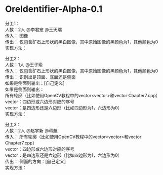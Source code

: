 # OreIdentifier-Alpha-0.1

分工1：  
人数：2人 @李君宠 @王天瑞  
传入：	图像  
传出：	仅包含矿石上形状的黑白图像，其中原始图像的黑颜色为1，其他颜色为0  
实现方法：  

分工2：  
人数：1人 @王子瑜  
传入：	仅包含矿石上形状的黑白图像，其中原始图像的黑颜色为1，其他颜色为0  
传出：	识别出是顶面、底面还是侧面  
	如果是侧面则输出：[自己定义]  
	如果是侧面则输出：  
		所有轮廓（比如使用OpenCV教程中的vector<vector<Point>>和vector<Vec4i> Chapter7.cpp）  
		vector<int>：四边形或六边形对应的序号  
		vector<int>：是四边形还是六边形（比如四边形为1，六边形为0）  
实现方法：  

分工3：  
人数：2人 @赵宇新 @蒋航  
传入：	所有轮廓（比如使用OpenCV教程中的vector<vector<Point>>和vector<Vec4i> Chapter7.cpp）  
	vector<int>：四边形或六边形对应的序号  
	vector<int>：是四边形还是六边形（比如四边形为1，六边形为0）  
传出：	侧面的方向：[自己定义]  
实现方法：  


